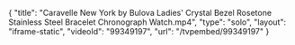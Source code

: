 {
    "title": "Caravelle New York by Bulova Ladies' Crystal Bezel Rosetone Stainless Steel Bracelet Chronograph Watch.mp4",
    "type": "solo",
    "layout": "iframe-static",
    "videoId": "99349197",
    "url": "\/tvpembed\/99349197"
}